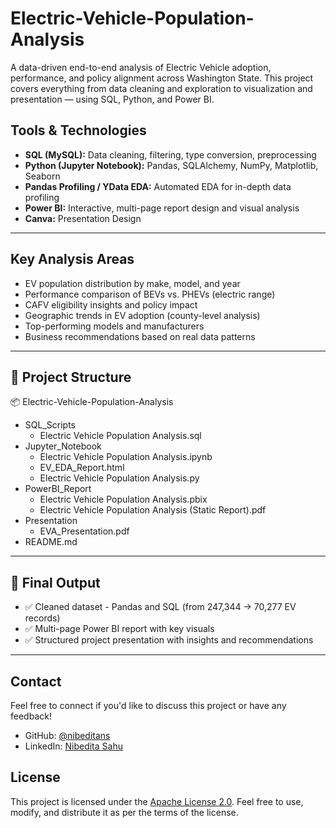 # Electric-Vehicle-Population-Analysis

A data-driven end-to-end analysis of Electric Vehicle adoption, performance, and policy alignment across Washington State. This project covers everything from data cleaning and exploration to visualization and presentation — using SQL, Python, and Power BI.

## Tools & Technologies

- **SQL (MySQL):** Data cleaning, filtering, type conversion, preprocessing  
- **Python (Jupyter Notebook):** Pandas, SQLAlchemy, NumPy, Matplotlib, Seaborn
- **Pandas Profiling / YData EDA:** Automated EDA for in-depth data profiling
- **Power BI:** Interactive, multi-page report design and visual analysis
- **Canva:** Presentation Design

----

## Key Analysis Areas

- EV population distribution by make, model, and year  
- Performance comparison of BEVs vs. PHEVs (electric range)  
- CAFV eligibility insights and policy impact  
- Geographic trends in EV adoption (county-level analysis)  
- Top-performing models and manufacturers  
- Business recommendations based on real data patterns

----

## 📁 Project Structure

📦 Electric-Vehicle-Population-Analysis
- SQL_Scripts
    - Electric Vehicle Population Analysis.sql
- Jupyter_Notebook
    - Electric Vehicle Population Analysis.ipynb
    - EV_EDA_Report.html
    - Electric Vehicle Population Analysis.py
- PowerBI_Report
    - Electric Vehicle Population Analysis.pbix
    - Electric Vehicle Population Analysis (Static Report).pdf
- Presentation
    - EVA_Presentation.pdf
- README.md


----

## 📌 Final Output

- ✅ Cleaned dataset - Pandas and SQL (from 247,344 → 70,277 EV records)
- ✅ Multi-page Power BI report with key visuals
- ✅ Structured project presentation with insights and recommendations

----

## Contact

Feel free to connect if you'd like to discuss this project or have any feedback!

- GitHub: [@nibeditans](https://github.com/nibeditans)
- LinkedIn: [Nibedita Sahu](https://in.linkedin.com/in/ns-nibedita-sahu)

## License
This project is licensed under the [Apache License 2.0](https://github.com/nibeditans/Electric-Vehicle-Population-Analysis/blob/main/LICENSE). Feel free to use, modify, and distribute it as per the terms of the license.
